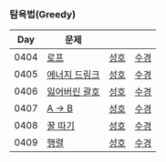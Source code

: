 ### 탐욕법(Greedy)

| Day  | 문제                                                   |                               |                               |
| ---- | ------------------------------------------------------ | ----------------------------- | ----------------------------- |
| 0404 | [로프](https://www.acmicpc.net/problem/2217)           | [성호](0404/2217_0404_sh.kt)  | [수경](0404/2217_0404_sk.js)  |
| 0405 | [에너지 드링크](https://www.acmicpc.net/problem/20115) | [성호](0405/20115_0405_sh.kt) | [수경](0405/20115_0405_sk.js) |
| 0406 | [잃어버린 괄호](https://www.acmicpc.net/problem/1541)  | [성호](0406/1541_0406_sh.kt)  | [수경](0406/1541_0406_sk.js)  |
| 0407 | [A → B](https://www.acmicpc.net/problem/16953)         | [성호](0407/16953_0407_sh.kt) | [수경](0407/16953_0407_sk.js) |
| 0408 | [꿀 따기](https://www.acmicpc.net/problem/21758)       | [성호](0408/21758_0408_sh.kt) | [수경](0408/21758_0408_sk.js) |
| 0409 | [행렬](https://www.acmicpc.net/problem/1080)           | [성호](0409/1080_0409_sh.kt)  | [수경](0409/1080_0409_sk.js)  |
